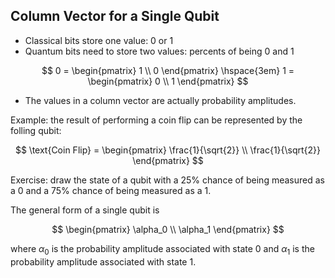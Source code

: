 ## Column Vector for a Single Qubit

- Classical bits store one value: 0 or 1     
- Quantum bits need to store two values: percents of being 0 and 1
     
[//]: # (Solution: use a column vector)

$$
0 = 
\begin{pmatrix}
1 \\
0
\end{pmatrix} \hspace{3em}
1 = 
\begin{pmatrix}
0 \\
1
\end{pmatrix}
$$

- The values in a column vector are actually probability amplitudes.

[//]: # (We use fractions instead of percents)

Example: the result of performing a coin flip can be represented by the folling qubit:

$$
\text{Coin Flip} = 
\begin{pmatrix}
\frac{1}{\sqrt{2}} \\
\frac{1}{\sqrt{2}}
\end{pmatrix}
$$

Exercise: draw the state of a qubit with a 25% chance of being measured as a 0 and a 75% chance of being
measured as a 1.

[//]: # (Work out the answer on the whiteboard.)

The general form of a single qubit is

$$
\begin{pmatrix}
\alpha_0 \\
\alpha_1
\end{pmatrix}
$$

where $\alpha_0$ is the probability amplitude associated with state 0 and $\alpha_1$ is the probability amplitude associated with state 1.

